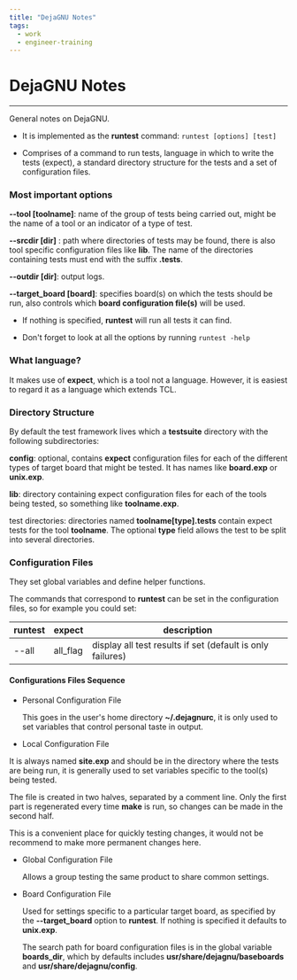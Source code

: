 ```yaml
---
title: "DejaGNU Notes"
tags:
  - work
  - engineer-training
---
```

# DejaGNU Notes
---

General notes on DejaGNU.

* It is implemented as the **runtest** command: `runtest [options] [test]`
 
* Comprises of a command to run tests, language in which to write the tests
(expect), a standard directory structure for the tests and a set of
configuration files.

### Most important options

**--tool [toolname]**: name of the group of tests being carried out, might be
the name of a tool or an indicator of a type of test.

**--srcdir [dir]** : path where directories of tests may be found, there is also
tool specific configuration files like **lib**. The name of the directories
containing tests must end with the suffix **.tests**.

**--outdir [dir]**: output logs.

**--target_board [board]**: specifies board(s) on which the tests should be
run, also controls which **board configuration file(s)** will be used.

* If nothing is specified, **runtest** will run all tests it can find.

* Don't forget to look at all the options by running `runtest -help`

### What language?

It makes use of **expect**, which is a tool not a language. However, it is
easiest to regard it as a language which extends TCL.

### Directory Structure

By default the test framework lives which a **testsuite** directory with the
following subdirectories:

**config**: optional, contains **expect** configuration files for each of the
different types of target board that might be tested. It has names like
**board.exp** or **unix.exp**.

**lib**: directory containing expect configuration files for each of the tools
being tested, so something like **toolname.exp**.

test directories: directories named **toolname[type].tests** contain expect
tests for the tool **toolname**. The optional **type** field allows the test to be
split into several directories.

### Configuration Files

They set global variables and define helper functions.

The commands that correspond to **runtest** can be set in the configuration
files, so for example you could set:

| runtest | expect   | description                                                |
| ------- | -------- | ---------------------------------------------------------  |
| --all   | all_flag | display all test results if set (default is only failures) |

#### Configurations Files Sequence

- Personal Configuration File

  This goes in the user's home directory **~/.dejagnurc**, it is only used to set
variables that control personal taste in output.

- Local Configuration File

It is always named **site.exp** and should be in the directory where the tests
are being run, it is generally used to set variables specific to the tool(s)
being tested.

  The file is created in two halves, separated by a comment line. Only the first
part is regenerated every time **make** is run, so changes can be made in the
second half.

This is a convenient place for quickly testing changes, it would not be recommend to make more permanent changes here.

- Global Configuration File

  Allows a group testing the same product to share common settings.

- Board Configuration File

  Used for settings specific to a particular target board, as specified by the
**--target_board** option to **runtest**. If nothing is specified it defaults
to **unix.exp**.

  The search path for board configuration files is in the global variable
**boards_dir**, which by defaults includes **usr/share/dejagnu/baseboards** and
**usr/share/dejagnu/config**.
